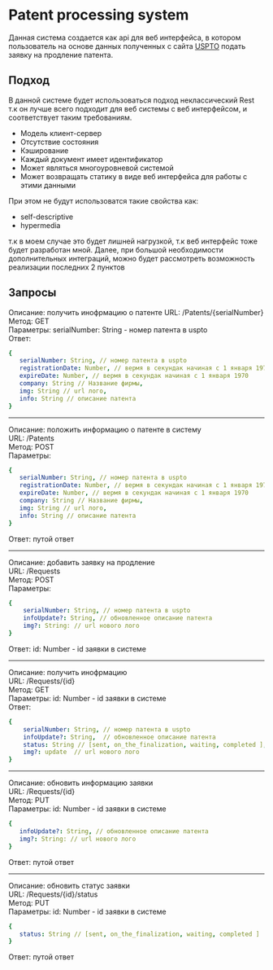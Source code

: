#  Patent processing system
 Данная система создается как api для веб интерфейса, в котором пользователь на основе данных полученных с сайта [USPTO](https://www.uspto.gov/) подать заявку на продление патента. 
## Подход 

В данной системе будет использоваться подход неклассический Rest т.к он лучше всего подходит для веб системы с веб интерфейсом, и соответствует таким требованиям.

 - Модель клиент-сервер
 - Отсутствие состояния
 - Кэширование
 - Каждый документ имеет идентификатор 
 - Может являться  многоуровневой системой 
 - Может возвращать статику в виде веб интерфейса для работы с этими данными 
 
 При этом не будут использоватся такие свойства как:
 - self-descriptive
 - hypermedia
 
т.к в моем случае это будет лишней нагрузкой, т.к веб интерфейс тоже будет разработан мной. 
Далее, при большой необходимости дополнительных интеграций, можно будет рассмотреть возможность реализации последних 2 пунктов 

## Запросы
Описание: получить инофрмацию о патенте 
URL: /Patents/{serialNumber}  
Метод: GET  
Параметры: serialNumber: String - номер патента в uspto  
Ответ: 
```yaml
{
   serialNumber: String, // номер патента в uspto
   registrationDate: Number, // вермя в секундак начиная с 1 января 1970
   expireDate: Number, // вермя в секундак начиная с 1 января 1970
   company: String // Название фирмы,
   img: String // url лого,
   info: String // описание патента 
}
```
___
Описание: положить информацию о патенте в систему  
URL: /Patents  
Метод: POST  
Параметры: 
```yaml
{
   serialNumber: String, // номер патента в uspto
   registrationDate: Number, // вермя в секундак начиная с 1 января 1970
   expireDate: Number, // вермя в секундак начиная с 1 января 1970
   company: String // Название фирмы,
   img: String // url лого,
   info: String // описание патента 
}
```
Ответ: путой ответ
___
Описание: добавить заявку на продление   
URL: /Requests  
Метод: POST  
Параметры:   
```yaml
{
    serialNumber: String, // номер патента в uspto
    infoUpdate?: String, // обновленное описание патента 
    img?: String: // url нового лого 
}
```
Ответ: id: Number - id заявки в системе 
___
Описание: получить инофрмацию    
URL: /Requests/{id}  
Метод: GET  
Параметры: id: Number - id заявки в системе   
Ответ:
```yaml
{
    serialNumber: String, // номер патента в uspto
    infoUpdate?: String,  // обновленное описание патента 
    status: String // [sent, on_the_finalization, waiting, completed ],
    img?: update  // url нового лого 
}
```
___
Описание: обновить информацию заявки    
URL: /Requests/{id}   
Метод: PUT   
Параметры: id: Number - id заявки в системе    
```yaml
{
   infoUpdate?: String, // обновленное описание патента 
   img?: String: // url нового лого 
}
```
Ответ: путой ответ
___
Описание: обновить статус заявки   
URL: /Requests/{id}/status    
Метод: PUT   
Параметры: id: Number - id заявки в системе   
```yaml
{
   status: String // [sent, on_the_finalization, waiting, completed ]
}
```
Ответ: путой ответ
